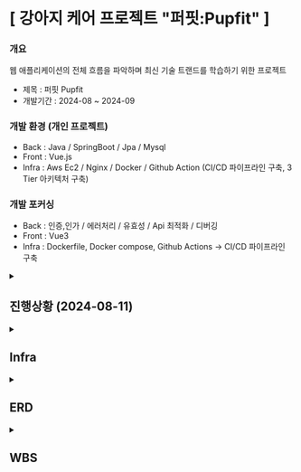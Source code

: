 # [ 강아지 케어 프로젝트 "퍼핏:Pupfit" ]

### 개요
 웹 애플리케이션의 전체 흐름을 파악하며 최신 기술 트랜드를 학습하기 위한 프로젝트
 - 제목 : 퍼핏 Pupfit
 - 개발기간 : 2024-08 ~ 2024-09      

### 개발 환경 (개인 프로젝트)   
 - Back : Java / SpringBoot / Jpa / Mysql    
 - Front : Vue.js  
 - Infra : Aws Ec2 / Nginx / Docker / Github Action (CI/CD 파이프라인 구축, 3 Tier 아키텍처 구축)

### 개발 포커싱
 - Back : 인증,인가 / 에러처리 / 유효성 / Api 최적화 / 디버깅
 - Front : Vue3
 - Infra : Dockerfile, Docker compose, Github Actions -> CI/CD 파이프라인 구축

<details>
  <summary>
    <h2 id="3.5">진행상황 (2024-08-11)</h2>
  </summary>
   <li>80% 이상 완료</li>
   <li>github actions를 이용한 ci 파이프라인 구축완료 , cd 파이프라인은 docker-compose를 이용할 것임 -> 계획했던 ci/cd 파이프라인 구축 완료</li>
   <li>master 브랜치에 커밋에 대한 트리거가 설정되어있어서 브랜치를 하나 더 만들까 고민.</li>
   <li>나머지 애플리케이션 보수작업, 에러 잡는 작업 진행 하면서 마무리 할 예정</li>
  <div>
   <br>
    <img src="https://github.com/user-attachments/assets/475004c3-5e9d-47fa-a63c-bd8331c99b69" alt="DockerHub Image">
  </div>
  <div>
   <br>
    <img src="https://github.com/user-attachments/assets/1b03360d-462e-43f0-8e15-d7c7737133d8" alt="DockerHub Image">
  </div>
  <div>
   <br>
    <img src="https://github.com/user-attachments/assets/45d986ec-5bb9-437d-91de-4784965f1ad1" alt="DockerHub Image">
  </div>
</details>

<details>
  <summary>
    <h2 id="3.5">Infra</h2>
  </summary>
  <div>
   <img src="https://github.com/user-attachments/assets/02355df4-4704-495d-9b4d-e21338ae1e04" alt="Infra Image">
  </div>
</details>

<details>
  <summary>
    <h2 id="3.5">ERD</h2>
  </summary>
  <div>
    <img src="https://github.com/user-attachments/assets/14654701-36b5-4f02-9987-2027112faba6" alt="ERD Image">
  </div>
</details>

<details>
  <summary>
    <h2 id="3.5">WBS</h2>
  </summary>
  <div markdown="1">
    <a href="https://docs.google.com/spreadsheets/d/1KEkGEi-fi5gdrkNSYQRUjMK8F_ldH1ck/edit?usp=drive_link&ouid=114989303808624482632&rtpof=true&sd=true">WBS 확인하기</a>
  </div>
</details>

